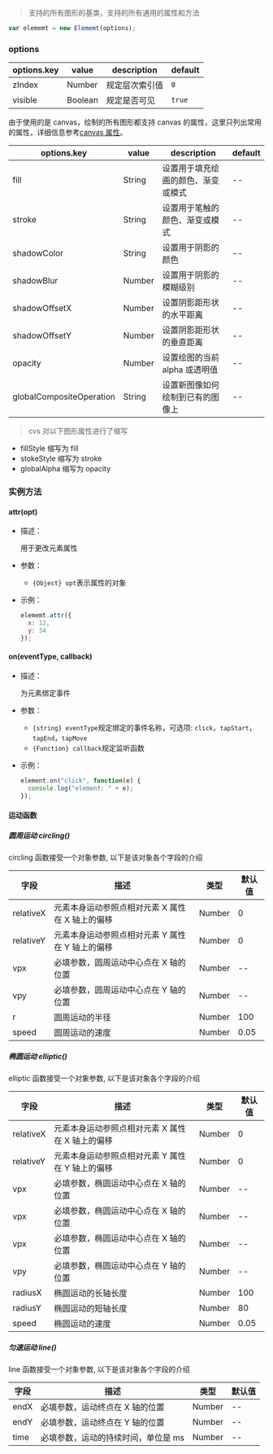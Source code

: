 > 支持的所有图形的基类，支持的所有通用的属性和方法

```js
var elememt = new Elememt(options);
```

### options

| options.key | value   | description    | default |
| ----------- | ------- | -------------- | ------- |
| zIndex      | Number  | 规定层次索引值 | `0`     |
| visible     | Boolean | 规定是否可见   | `true`  |

由于使用的是 canvas，绘制的所有图形都支持 canvas 的属性，这里只列出常用的属性，详细信息参考[canvas 属性](http://www.w3school.com.cn/tags/html_ref_canvas.asp)。

| options.key              | value  | description                        | default |
| ------------------------ | ------ | ---------------------------------- | ------- |
| fill                     | String | 设置用于填充绘画的颜色、渐变或模式 | --      |
| stroke                   | String | 设置用于笔触的颜色、渐变或模式     | --      |
| shadowColor              | String | 设置用于阴影的颜色                 | --      |
| shadowBlur               | Number | 设置用于阴影的模糊级别             | --      |
| shadowOffsetX            | Number | 设置阴影距形状的水平距离           | --      |
| shadowOffsetY            | Number | 设置阴影距形状的垂直距离           | --      |
| opacity                  | Number | 设置绘图的当前 alpha 或透明值      | --      |
| globalCompositeOperation | String | 设置新图像如何绘制到已有的图像上   | --      |

> cvs 对以下图形属性进行了缩写

- fillStyle 缩写为 fill
- stokeStyle 缩写为 stroke
- globalAlpha 缩写为 opacity

### 实例方法

#### attr(opt)

- 描述：

  用于更改元素属性

- 参数：

  - `{Object} opt`表示属性的对象

- 示例：

  ```js
  elememt.attr({
    x: 12,
    y: 34
  });
  ```

#### on(eventType, callback)

- 描述：

  为元素绑定事件

- 参数：

  - `{string} eventType`规定绑定的事件名称，可选项: `click`，`tapStart`，`tapEnd`，`tapMove`
  - `{Function} callback`规定监听函数

- 示例：
  ```js
  element.on("click", function(e) {
    console.log("element: " + e);
  });
  ```

#### 运动函数

##### 圆周运动 circling()

circling 函数接受一个对象参数, 以下是该对象各个字段的介绍

| 字段      | 描述                                             | 类型   | 默认值 |
| --------- | ------------------------------------------------ | ------ | ------ |
| relativeX | 元素本身运动参照点相对元素 X 属性在 X 轴上的偏移 | Number | 0      |
| relativeY | 元素本身运动参照点相对元素 Y 属性在 Y 轴上的偏移 | Number | 0      |
| vpx       | 必填参数，圆周运动中心点在 X 轴的位置            | Number | --     |
| vpy       | 必填参数，圆周运动中心点在 Y 轴的位置            | Number | --     |
| r         | 圆周运动的半径                                   | Number | 100    |
| speed     | 圆周运动的速度                                   | Number | 0.05   |

##### 椭圆运动 elliptic()

elliptic 函数接受一个对象参数, 以下是该对象各个字段的介绍

| 字段      | 描述                                             | 类型   | 默认值 |
| --------- | ------------------------------------------------ | ------ | ------ |
| relativeX | 元素本身运动参照点相对元素 X 属性在 X 轴上的偏移 | Number | 0      |
| relativeY | 元素本身运动参照点相对元素 Y 属性在 Y 轴上的偏移 | Number | 0      |
| vpx       | 必填参数，椭圆运动中心点在 X 轴的位置            | Number | --     |
| vpx       | 必填参数，椭圆运动中心点在 X 轴的位置            | Number | --     |
| vpx       | 必填参数，椭圆运动中心点在 X 轴的位置            | Number | --     |
| vpy       | 必填参数，椭圆运动中心点在 Y 轴的位置            | Number | --     |
| radiusX   | 椭圆运动的长轴长度                               | Number | 100    |
| radiusY   | 椭圆运动的短轴长度                               | Number | 80     |
| speed     | 椭圆运动的速度                                   | Number | 0.05   |

##### 匀速运动 line()

line 函数接受一个对象参数, 以下是该对象各个字段的介绍

| 字段 | 描述                                | 类型   | 默认值 |
| ---- | ----------------------------------- | ------ | ------ |
| endX | 必填参数，运动终点在 X 轴的位置     | Number | --     |
| endY | 必填参数，运动终点在 Y 轴的位置     | Number | --     |
| time | 必填参数，运动的持续时间，单位是 ms | Number | --     |
